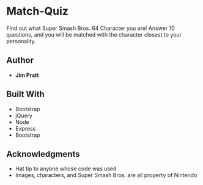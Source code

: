 # Match-Quiz

Find out what Super Smash Bros. 64 Character you are! Answer 10 questions, and you will be matched with the character closest to your personality.

## Author

* **Jim Pratt**

## Built With

* Bootstrap
* jQuery
* Node
* Express
* Bootstrap

## Acknowledgments

* Hat tip to anyone whose code was used
* Images, characters, and Super Smash Bros. are all property of Nintendo
